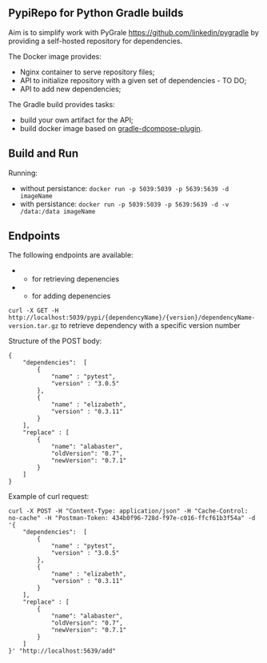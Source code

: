 ## PypiRepo for Python Gradle builds

Aim is to simplify work with PyGrale https://github.com/linkedin/pygradle by providing a self-hosted repository for dependencies.

The Docker image provides:
* Nginx container to serve repository files;
* API to initialize repository with a given set of dependencies - TO DO;
* API to add new dependencies;

The Gradle build provides tasks:
* build your own artifact for the API;
* build docker image based on [gradle-dcompose-plugin](https://github.com/chrisgahlert/gradle-dcompose-plugin).

## Build and Run

Running:
* without persistance: `docker run -p 5039:5039 -p 5639:5639 -d imageName`
* with persistance: `docker run -p 5039:5039 -p 5639:5639 -d -v /data:/data imageName`

## Endpoints

The following endpoints are available:
* - for retrieving depenencies
* - for adding depenencies

`curl -X GET -H http://localhost:5039/pypi/{dependencyName}/{version}/dependencyName-version.tar.gz` to retrieve dependency with a specific version number

Structure of the POST body:
```
{
	"dependencies":  [
		{
			"name" : "pytest",
			"version" : "3.0.5"
		},
		{
			"name" : "elizabeth",
			"version" : "0.3.11"
		}
	],
	"replace" : [
		{
			"name": "alabaster",
			"oldVersion": "0.7",
			"newVersion": "0.7.1"
		}
	]
}
```
Example of curl request:

```
curl -X POST -H "Content-Type: application/json" -H "Cache-Control: no-cache" -H "Postman-Token: 434b0f96-728d-f97e-c016-ffcf61b3f54a" -d '{
	"dependencies":  [
		{
			"name" : "pytest",
			"version" : "3.0.5"
		},
		{
			"name" : "elizabeth",
			"version" : "0.3.11"
		}
	],
	"replace" : [
		{
			"name": "alabaster",
			"oldVersion": "0.7",
			"newVersion": "0.7.1"
		}
	]
}' "http://localhost:5639/add"
```

